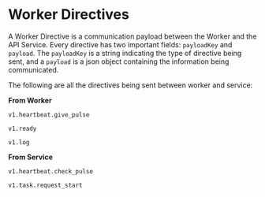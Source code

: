 # Worker Directives

A Worker Directive is a communication payload between the Worker and the API
Service. Every directive has two important fields: `payloadKey` and `payload`.
The `payloadKey` is a string indicating the type of directive being sent, and
a `payload` is a json object containing the information being communicated.

The following are all the directives being sent between worker and service:

**From Worker**

`v1.heartbeat.give_pulse`

`v1.ready`

`v1.log`

**From Service**

`v1.heartbeat.check_pulse`

`v1.task.request_start`
